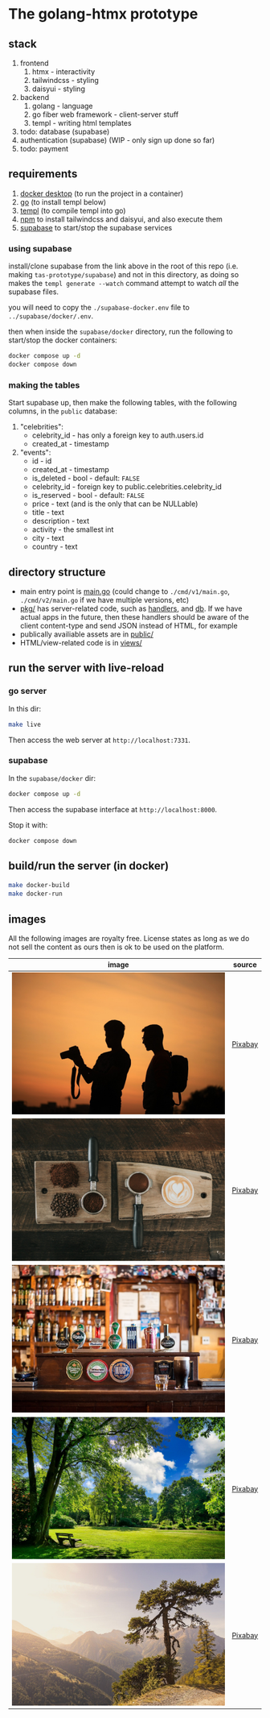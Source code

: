# The golang-htmx prototype

## stack

1. frontend
    1. htmx - interactivity
    1. tailwindcss - styling
    1. daisyui - styling
1. backend
    1. golang - language
    1. go fiber web framework - client-server stuff
    1. templ - writing html templates
1. todo: database (supabase)
1. authentication (supabase) (WIP - only sign up done so far)
1. todo: payment

## requirements

1. [docker desktop](https://docs.docker.com/desktop/install/mac-install/)
   (to run the project in a container)
1. [go](https://go.dev/doc/install) (to install templ below)
1. [templ](https://templ.guide/quick-start/installation) (to compile templ into
   go)
1. [npm](https://docs.npmjs.com/downloading-and-installing-node-js-and-npm) to
   install tailwindcss and daisyui, and also execute them
1. [supabase](https://supabase.com/docs/guides/self-hosting/docker)
   to start/stop the supabase services

### using supabase

install/clone supabase from the link above in the root of this repo
(i.e. making `tas-prototype/supabase`) and not in this directory, as doing so
makes the `templ generate --watch` command attempt to watch _all_ the supabase
files.

you will need to copy the `./supabase-docker.env` file to
`../supabase/docker/.env`.

then when inside the `supabase/docker` directory, run the following to
start/stop the docker containers:

```sh
docker compose up -d
docker compose down
```

### making the tables

<!-- TODO: automate making the tables -->

Start supabase up, then make the following tables, with the following columns,
in the `public` database:

1. "celebrities":
   * celebrity_id - has only a foreign key to auth.users.id
   * created_at - timestamp
2. "events":
   * id - id
   * created_at - timestamp
   * is_deleted - bool - default: `FALSE`
   * celebrity_id - foreign key to public.celebrities.celebrity_id
   * is_reserved - bool - default: `FALSE`
   * price - text (and is the only that can be NULLable)
   * title - text
   * description - text
   * activity - the smallest int
   * city - text
   * country - text

## directory structure

* main entry point is [main.go](./main.go) (could change to `./cmd/v1/main.go`,
  `./cmd/v2/main.go` if we have multiple versions, etc)
* [pkg/](./pkg/) has server-related code, such as [handlers](./pkg/handlers/),
  and [db](./pkg/handlers/). If we have actual apps in the future, then these
  handlers should be aware of the client content-type and send JSON instead of
  HTML, for example
* publically availiable assets are in [public/](./public/)
* HTML/view-related code is in [views/](./views/)

## run the server with live-reload

### go server

In this dir:

```sh
make live
```

Then access the web server at `http://localhost:7331`.

### supabase

In the `supabase/docker` dir:

```sh
docker compose up -d
```

Then access the supabase interface at `http://localhost:8000`.

Stop it with:

```sh
docker compose down
```

## build/run the server (in docker)

```sh
make docker-build
make docker-run
```

## images

All the following images are royalty free. License states as long as we do not
sell the content as ours then is ok to be used on the platform.

| image | source |
| ----- | ------ |
| ![default/selfie](./public/images/MenSilhouettesCamera.jpg) | [Pixabay](https://pixabay.com/photos/men-silhouettes-camera-photographer-1777352/) |
| ![cafe](./public/images/CoffeeBeansSeed.jpg)                | [Pixabay](https://pixabay.com/photos/coffee-beans-seed-powder-wooden-2560260/)     |
| ![pub](./public/images/IrishPubLocal.jpg)                   | [Pixabay](https://pixabay.com/photos/bar-local-ireland-irish-pub-pub-209148/)      |
| ![park](./public/images/ParkBenchForest.jpg)                | [Pixabay](https://pixabay.com/photos/park-bench-park-forest-meadow-6607626/)       |
| ![hike](./public/images/MountainHikeFall.jpg)               | [Pixabay](https://pixabay.com/photos/mountains-hike-fall-rosswald-8411954/)        |
